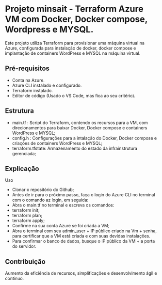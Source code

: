 # Projeto minsait - Terraform Azure VM com Docker, Docker compose, Wordpress e MYSQL.

Este projeto utiliza Terraform para provisionar uma máquina virtual na Azure, configurada para instalação de docker, docker compose e implantação de containers WordPress e MYSQL na máquina virtual.

## Pré-requisitos

- Conta na Azure.
- Azure CLI instalado e configurado.
- Terraform instalado.
- Editor de código (Usado o VS Code, mas fica ao seu critério).

## Estrutura

- main.tf :
  Script do Terraform, contendo os recursos para a VM, com direcionamentos para baixar Docker, Docker compose e containers WordPress e MYSQL;
- config.h :
  Configurações para a intalação do Docker, Docker compose e criações de containers WordPress e MYSQL;
- terraform.tfstate:
  Armazenamento do estado da infrainstrutura gerenciada;

## Explicação

  Uso

- Clonar o repositório do Github;
- Antes de ir para o próximo passo, faça o login do Azure CLI no terminal com o comando az login, em seguida:
- Abra o main.tf no terminal e escreva os comandos:
- terraform init;
- terraform plan;
- terraform apply;
- Confirme na sua conta Azure se foi criada a VM;
- Abra o terminal com seu admin_user + IP público criado na Vm + senha, para certificar que a VM está criada e com suas devidas instalações.
- Para confirmar o banco de dados, busque o IP público da VM + a porta do servidor.
  
## Contribuição

Aumento da eficiência de recursos, simplificações e desenvolvimento ágil e continuo.
